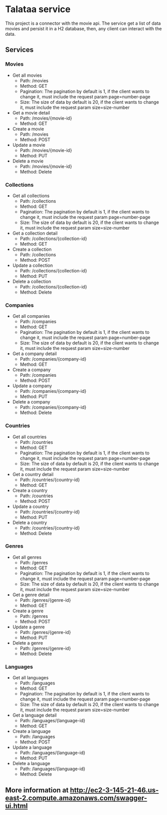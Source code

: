 # Talataa service

This project is a connector with the movie api. The service get a list of data movies and persist it in a H2 database, then, any client can interact with the data.

## Services

### Movies
*  Get all movies 
    * Path: /movies
    * Method: GET
    * Pagination: The pagination by default is 1, if the client wants to change it, must include the request param page=number-page
    * Size: The size of data by default is 20, if the client wants to change it, must include the request param size=size-number   
*  Get a movie detail
    * Path: /movies/{movie-id}
    * Method: GET
*  Create a movie
    * Path: /movies
    * Method: POST
*  Update a movie
    * Path: /movies/{movie-id}
    * Method: PUT
*  Delete a movie
    * Path: /movies/{movie-id}
    * Method: Delete

### Collections
*  Get all collections
    * Path: /collections
    * Method: GET
    * Pagination: The pagination by default is 1, if the client wants to change it, must include the request param page=number-page
    * Size: The size of data by default is 20, if the client wants to change it, must include the request param size=size-number
*  Get a collection detail
    * Path: /collections/{collection-id}
    * Method: GET
*  Create a collection
    * Path: /collections
    * Method: POST
*  Update a collection
    * Path: /collections/{collection-id}
    * Method: PUT
*  Delete a collection
    * Path: /collections/{collection-id}
    * Method: Delete

### Companies
*  Get all companies
    * Path: /companies
    * Method: GET
    * Pagination: The pagination by default is 1, if the client wants to change it, must include the request param page=number-page
    * Size: The size of data by default is 20, if the client wants to change it, must include the request param size=size-number
*  Get a company detail
    * Path: /companies/{company-id}
    * Method: GET
*  Create a company
    * Path: /companies
    * Method: POST
*  Update a company
    * Path: /companies/{company-id}
    * Method: PUT
*  Delete a company
    * Path: /companies/{company-id}
    * Method: Delete

### Countries
*  Get all countries
    * Path: /countries
    * Method: GET
    * Pagination: The pagination by default is 1, if the client wants to change it, must include the request param page=number-page
    * Size: The size of data by default is 20, if the client wants to change it, must include the request param size=size-number
*  Get a country detail
    * Path: /countries/{country-id}
    * Method: GET
*  Create a country
    * Path: /countries
    * Method: POST
*  Update a country
    * Path: /countries/{country-id}
    * Method: PUT
*  Delete a country
    * Path: /countries/{country-id}
    * Method: Delete

### Genres
*  Get all genres
    * Path: /genres
    * Method: GET
    * Pagination: The pagination by default is 1, if the client wants to change it, must include the request param page=number-page
    * Size: The size of data by default is 20, if the client wants to change it, must include the request param size=size-number
*  Get a genre detail
    * Path: /genres/{genre-id}
    * Method: GET
*  Create a genre
    * Path: /genres
    * Method: POST
*  Update a genre
    * Path: /genres/{genre-id}
    * Method: PUT
*  Delete a genre
    * Path: /genres/{genre-id}
    * Method: Delete

### Languages
*  Get all languages
    * Path: /languages
    * Method: GET
    * Pagination: The pagination by default is 1, if the client wants to change it, must include the request param page=number-page
    * Size: The size of data by default is 20, if the client wants to change it, must include the request param size=size-number
*  Get a language detail
    * Path: /languages/{language-id}
    * Method: GET
*  Create a language
    * Path: /languages
    * Method: POST
*  Update a language
    * Path: /languages/{language-id}
    * Method: PUT
*  Delete a language
    * Path: /languages/{language-id}
    * Method: Delete


## More information at http://ec2-3-145-21-46.us-east-2.compute.amazonaws.com/swagger-ui.html
